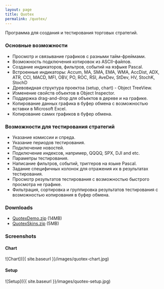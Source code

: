 ```yaml
---
layout: page
title: Quotex
permalink: /quotex/
---
```


Программа для создания и тестирования торговых стратегий.

### Основные возможности

* Просмотр и связывание графиков с разными тайм-фреймами.
* Возможность подключения котировок из ASCII-файлов.
* Создание индикаторов, фильтров, событий на язфыке Pascal.
* Встроенные индикаторы: Accum, MA, SMA, EMA, WMA, AccDist, ADX, ATR, CCI, MACD, MFI, OBV, PO, ROC, RSI, AveDev, StDev, HV, StochK, StochD
* Древовидная структура проектоа (setup, chart) - Object TreeView.
* Изменение свойств объектов в Object Inspector.
* Поддержка drag-and-drop для объектов в дереве и на графике.
* Копирование данных графика в буфер обмена с возможностью вставки в Microsoft Excel.
* Копирование самих графиков в буфер обмена.

### Возможности для тестирования стратегий

* Указание комиссии и спреда.
* Указание периодов тестирования.
* Подключение новостей.
* Подключение индексов, например, QQQQ, SPX, DJI and etc.
* Параметры тестирования.
* Написание фильтров, событий, триггеров на языке Pascal.
* Задание специфичных колонок для отражения их в результатах тестирования.
* Просмотр результатов тестирования с возможностью быстрого просмотра не графике.
* Фильтрация, сортировка и группировка результатов тестирования с возможностью копирования в буфер обмена.

### Downloads

* [QuotexDemo.zip](https://docs.google.com/uc?authuser=0&id=0B1nIE1BTDG6zT3ZmXzVxS1NIaGc&export=download) (14MB)
* [QuotexSkins.zip](https://docs.google.com/uc?authuser=0&id=0B1nIE1BTDG6zd1ZlaklLSFZXc2s&export=download) (5MB)

### Screenshots

#### Chart
![Chart]({{ site.baseurl }}/images/quotex-chart.jpg)

#### Setup
![Setup]({{ site.baseurl }}/images/quotex-setup.jpg)
